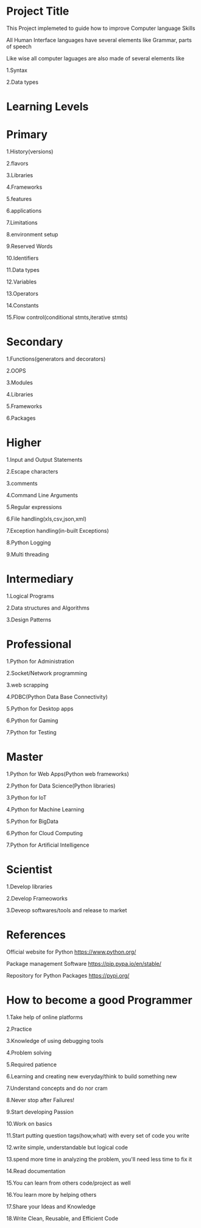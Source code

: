 Project Title
================================
This Project implemeted to guide how to improve Computer language Skills



All Human Interface languages have several elements like Grammar, parts of speech 

Like wise all computer  laguages are also made of several elements like


1.Syntax

2.Data types


Learning Levels
============================
Primary
======================
1.History(versions)

2.flavors

3.Libraries

4.Frameworks

5.features

6.applications

7.Limitations

8.environment setup

9.Reserved Words

10.Identifiers

11.Data types

12.Variables

13.Operators

14.Constants

15.Flow control(conditional stmts,iterative stmts)


Secondary
==============================
1.Functions(generators and decorators)

2.OOPS	

3.Modules

4.Libraries

5.Frameworks

6.Packages


Higher
=======================
1.Input and Output Statements

2.Escape characters

3.comments

4.Command Line Arguments

5.Regular expressions

6.File handling(xls,csv,json,xml)

7.Exception handling(in-built Exceptions)

8.Python Logging

9.Multi threading


Intermediary
============================
1.Logical Programs

2.Data structures and  Algorithms

3.Design Patterns


Professional
======================
1.Python for  Administration

2.Socket/Network programming

3.web scrapping

4.PDBC(Python Data Base Connectivity)

5.Python for Desktop apps

6.Python for Gaming

7.Python for Testing


Master
===============================

1.Python for Web Apps(Python web frameworks)

2.Python for Data Science(Python libraries)

3.Python for IoT

4.Python for Machine Learning

5.Python for BigData

6.Python for Cloud Computing

7.Python for Artificial Intelligence



Scientist
===========================
1.Develop libraries

2.Develop Frameoworks 

3.Deveop softwares/tools and release to market


References
===================================
Official website for Python
https://www.python.org/

Package management Software
https://pip.pypa.io/en/stable/

Repository for Python Packages
https://pypi.org/


How to become a good Programmer
=================================

1.Take help of online platforms

2.Practice

3.Knowledge of using debugging tools

4.Problem solving

5.Required patience

6.Learning and creating new everyday/think to build something new

7.Understand concepts and do nor cram

8.Never stop after Failures!

9.Start developing Passion 

10.Work on basics

11.Start putting question tags(how,what) with every set of code you write

12.write simple, understandable but logical code

13.spend more time in analyzing the problem, you'll need less time to fix it

14.Read documentation

15.You can learn from others code/project as well

16.You learn more by helping others

17.Share your Ideas and Knowledge

18.Write Clean, Reusable, and Efficient Code














